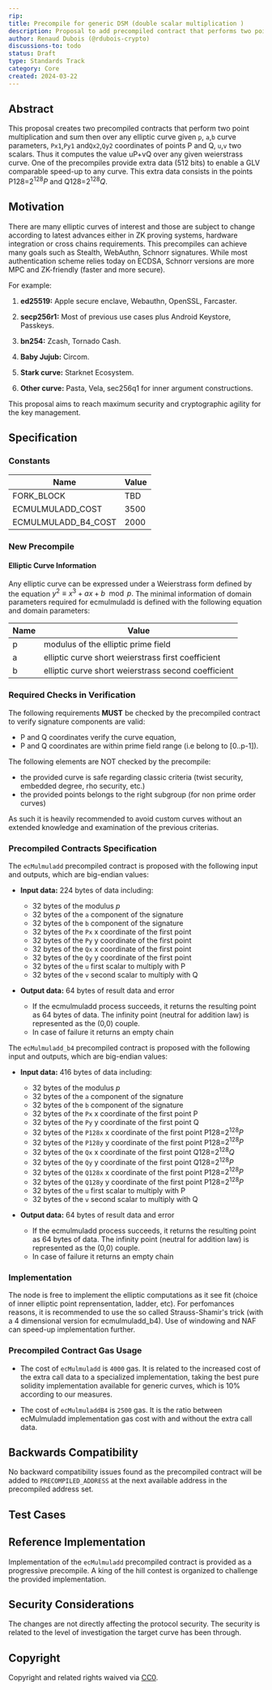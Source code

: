 ```yaml
---
rip: 
title: Precompile for generic DSM (double scalar multiplication )
description: Proposal to add precompiled contract that performs two point multiplication and an addition over any elliptic curve.
author: Renaud Dubois (@rdubois-crypto)
discussions-to: todo
status: Draft
type: Standards Track
category: Core
created: 2024-03-22
---
```


## Abstract

This proposal creates two precompiled contracts that perform two point multiplication and sum then over any elliptic curve  given `p`, `a`,`b` curve parameters,   `Px1`,`Py1` and`Qx2`,`Qy2` coordinates of points  P and Q, `u`,`v` two scalars. Thus it computes the value uP+vQ over any given weierstrass curve. One of the precompiles provide extra data (512 bits) to enable a GLV comparable speed-up to any curve. This extra data consists in the points P128=$2^{128}P$ and Q128=$2^{128}Q$.



## Motivation

There are many elliptic curves of interest and those are subject to change according to latest advances either in ZK proving systems, hardware integration or cross chains requirements. This precompiles can achieve many goals such as Stealth, WebAuthn, Schnorr signatures. While most authentication scheme relies today on ECDSA, Schnorr versions are more MPC and ZK-friendly (faster and more secure).

For example:

1. **ed25519:** Apple secure enclave,  Webauthn, OpenSSL, Farcaster.

2. **secp256r1:** Most of previous use cases plus Android Keystore, Passkeys.

3. **bn254:** Zcash, Tornado Cash.

4. **Baby Jujub:** Circom.

5. **Stark curve:** Starknet Ecosystem.

6. **Other curve:** Pasta, Vela, sec256q1 for inner argument constructions.


This proposal aims to reach maximum security and cryptographic agility for the key management.

## Specification

### Constants

| Name                  | Value                                                                           |
|-----------------------|---------------------------------------------------------------------------------|
| FORK_BLOCK            | 	TBD                    
| ECMULMULADD_COST            |  3500
| ECMULMULADD_B4_COST            |  2000
                                                                               
### New Precompile
#### Elliptic Curve Information

Any elliptic curve can be expressed under a Weierstrass form defined by the equation $y^2 ≡ x^3 + ax + b \mod p.$ The minimal information of domain parameters required for ecmulmuladd is defined with the following equation and domain parameters:


| Name                       | Value                                                                        |
|----------------------------|------------------------------------------------------------------------------|
| p                     | modulus of the elliptic prime field                     |
| a                      |elliptic curve short weierstrass first coefficient                          |
| b                  | elliptic curve short weierstrass second coefficient |





### Required Checks in Verification

The following requirements **MUST** be checked by the precompiled contract to verify signature components are valid:
- P and Q coordinates verify the curve equation,
- P and Q coordinates are within prime field range (i.e belong to [0..p-1]).

The following elements are NOT checked by the precompile:
 - the provided curve is safe regarding classic criteria (twist security, embedded degree, rho security, etc.)
 - the provided points belongs to the right subgroup (for non prime order curves)

As such it is heavily recommended to avoid custom curves without an extended knowledge and examination of the previous criterias.

### Precompiled Contracts Specification

The `ecMulmuladd` precompiled contract is proposed with the following input and outputs, which are big-endian values:

- **Input data:** 224 bytes of data including:
    - 32 bytes of the modulus $p$
    - 32 bytes of the `a` component of the signature
    - 32 bytes of the `b` component of the signature
    - 32 bytes of the `Px` x coordinate of the first point
    - 32 bytes of the `Py` y coordinate of the first point
    - 32 bytes of the `Qx` x coordinate of the first point
    - 32 bytes of the `Qy` y coordinate of the first point
    - 32 bytes of the `u` first scalar to multiply with P
    - 32 bytes of the `v` second scalar to multiply with Q
   

- **Output data:** 64 bytes of result data and error
    - If the ecmulmuladd process succeeds, it returns the resulting point as 64 bytes of data. The infinity point (neutral for addition law) is represented as the (0,0) couple.
    - In case of failure it returns an empty chain

The `ecMulmuladd_b4` precompiled contract is proposed with the following input and outputs, which are big-endian values:

- **Input data:** 416 bytes of data including:
    - 32 bytes of the modulus $p$
    - 32 bytes of the `a` component of the signature
    - 32 bytes of the `b` component of the signature
    - 32 bytes of the `Px` x coordinate of the first point P
    - 32 bytes of the `Py` y coordinate of the first point Q
    - 32 bytes of the `P128x` x coordinate of the first point P128=$2^{128}P$  
    - 32 bytes of the `P128y` y coordinate of the first point  P128=$2^{128}P$  
    - 32 bytes of the `Qx` x coordinate of the first point Q128=$2^{128}Q$
    - 32 bytes of the `Qy` y coordinate of the first point  Q128=$2^{128}P$  
    - 32 bytes of the `Q128x` x coordinate of the first point P128=$2^{128}P$  
    - 32 bytes of the `Q128y` y coordinate of the first point  P128=$2^{128}P$  
    - 32 bytes of the `u` first scalar to multiply with P
    - 32 bytes of the `v` second scalar to multiply with Q
   


- **Output data:** 64 bytes of result data and error
    - If the ecmulmuladd process succeeds, it returns the resulting point as 64 bytes of data. The infinity point (neutral for addition law) is represented as the (0,0) couple.
    - In case of failure it returns an empty chain

### Implementation 

The node is free to implement the elliptic computations as it see fit (choice of inner elliptic point reprensentation, ladder, etc). For perfomances reasons, it is recommended to use the so called Strauss-Shamir's trick (with a 4 dimensional version for ecmulmuladd_b4). Use of windowing and NAF can speed-up implementation further.


### Precompiled Contract Gas Usage

- The cost of `ecMulmuladd` is `4000` gas. It is related to the increased cost of the extra call data to a specialized implementation, taking the best pure solidity implementation available for generic curves, which is 10% according to our measures.

- The cost of `ecMulmuladdB4` is `2500` gas. It is the ratio between ecMulmuladd implementation gas cost with and without the extra call data.
               

## Backwards Compatibility

No backward compatibility issues found as the precompiled contract will be added to `PRECOMPILED_ADDRESS` at the next available address in the precompiled address set.

## Test Cases


## Reference Implementation

Implementation of the `ecMulmuladd` precompiled contract is provided as a progressive precompile. A king of the hill contest is organized to challenge the provided implementation.

## Security Considerations

The changes are not directly affecting the protocol security. The security is related to the level of investigation the target curve has been through.


## Copyright

Copyright and related rights waived via [CC0](../LICENSE.md).
